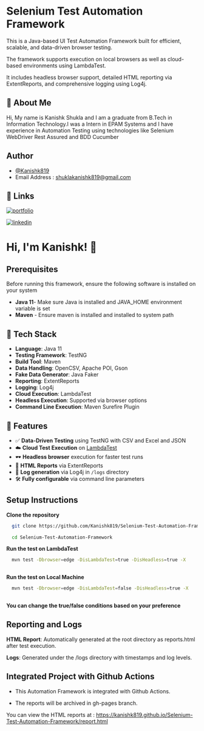
# Selenium Test Automation Framework

This is a Java-based UI Test Automation Framework built for efficient, scalable, and data-driven browser testing. 

The framework supports execution on local browsers as well as cloud-based environments using LambdaTest.

It includes headless browser support, detailed HTML reporting via ExtentReports, and comprehensive logging using Log4j.

## 🚀 About Me
Hi, My name is Kanishk Shukla and I am a graduate from B.Tech in Information Technology.I was a Intern in EPAM Systems and I have experience in Automation Testing using technologies like Selenium WebDriver Rest Assured and BDD Cucumber


## Author

- [@Kanishk819](https://github.com/Kanishk819)
- Email Address : shuklakanishk819@gmail.com

## 🔗 Links
[![portfolio](https://img.shields.io/badge/my_portfolio-000?style=for-the-badge&logo=ko-fi&logoColor=white)](https://github.com/Kanishk819)

[![linkedin](https://img.shields.io/badge/linkedin-0A66C2?style=for-the-badge&logo=linkedin&logoColor=white)](https://www.linkedin.com/in/kanishk-shukla-403430192/)




# Hi, I'm Kanishk! 👋


## Prerequisites

Before running this framework, ensure the following software is installed on your system

- **Java 11**- Make sure Java is installed and JAVA_HOME environment variable is set
- **Maven** - Ensure maven is installed and installed to system path


## 📌 Tech Stack

- **Language**: Java 11  
- **Testing Framework**: TestNG  
- **Build Tool**: Maven  
- **Data Handling**: OpenCSV, Apache POI, Gson  
- **Fake Data Generator**: Java Faker  
- **Reporting**: ExtentReports  
- **Logging**: Log4j  
- **Cloud Execution**: LambdaTest  
- **Headless Execution**: Supported via browser options  
- **Command Line Execution**: Maven Surefire Plugin


## 🚀 Features

- ✅ **Data-Driven Testing** using TestNG with CSV and Excel and JSON
- ☁️ **Cloud Test Execution** on [LambdaTest](https://www.lambdatest.com/)
- 🕶️ **Headless browser** execution for faster test runs
- 📄 **HTML Reports** via ExtentReports
- 📜 **Log generation** via Log4j in `/logs` directory
- 🛠️ **Fully configurable** via command line parameters

## Setup Instructions

**Clone the repository**

```bash
  git clone https://github.com/Kanishk819/Selenium-Test-Automation-Framework.git
  
  cd Selenium-Test-Automation-Framework
```

**Run the test on LambdaTest**

```bash
  mvn test -Dbrowser=edge -DisLambdaTest=true -DisHeadless=true -X
 
```

**Run the test on Local Machine**

```bash
  mvn test -Dbrowser=edge -DisLambdaTest=false -DisHeadless=true -X
 
```

**You can change the true/false conditions based on your preference**


## **Reporting and Logs**

**HTML Report**: Automatically generated at the root directory as reports.html after test execution.

**Logs**: Generated under the /logs directory with timestamps and log levels.


## **Integrated Project with Github Actions**
- This Automation Framework is integrated with Github Actions.

- The reports will be archived in gh-pages branch.


You can view the HTML reports at : https://kanishk819.github.io/Selenium-Test-Automation-Framework/report.html
